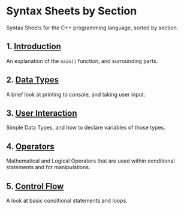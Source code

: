 # Syntax Sheets by Section

Syntax Sheets for the C++ programming language, sorted by section.

## 1. [Introduction](https://github.com/ocoffey/Syntax-Sheets/blob/master/C++/1_Intro.md "Intro")

An explanation of the `main()` function, and surrounding parts.

## 2. [Data Types](https://github.com/ocoffey/Syntax-Sheets/blob/master/C++/2_User_Interaction.md "User Interaction")

A brief look at printing to console, and taking user input.

## 3. [User Interaction](https://github.com/ocoffey/Syntax-Sheets/blob/master/C++/3_Data_Types.md "Data Types")

Simple Data Types, and how to declare variables of those types.

## 4. [Operators](https://github.com/ocoffey/Syntax-Sheets/blob/master/C++/4_Operators.md "Operators")

Mathematical and Logical Operators that are used within conditional statements and for manipulations.

## 5. [Control Flow](https://github.com/ocoffey/Syntax-Sheets/blob/master/C++/5_Control_Flow.md "Control Flow")

A look at basic conditional statements and loops.

